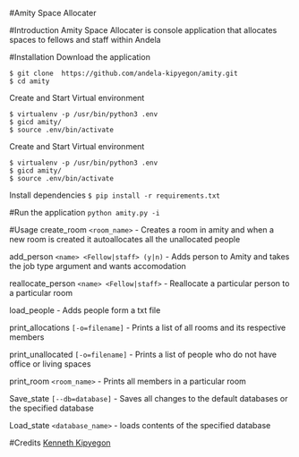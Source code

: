 #Amity Space Allocater

#Introduction
Amity Space Allocater is console application that allocates spaces to fellows and staff within Andela

#Installation
Download the application
```
$ git clone  https://github.com/andela-kipyegon/amity.git
$ cd amity
```


Create and Start Virtual environment
```
$ virtualenv -p /usr/bin/python3 .env
$ gicd amity/
$ source .env/bin/activate
```

Create and Start Virtual environment
```
$ virtualenv -p /usr/bin/python3 .env
$ gicd amity/
$ source .env/bin/activate
```

Install dependencies 
```$ pip install -r requirements.txt```

#Run the application
`python amity.py -i`

#Usage
create_room `<room_name>` - Creates a room in amity and when a new room is created it autoallocates all the unallocated people

add_person `<name> <Fellow|staff> (y|n)` - Adds person to Amity and takes the job type argument and wants accomodation

reallocate_person `<name> <Fellow|staff>` - Reallocate a particular person to a particular room

load_people - Adds people form a txt file

print_allocations `[-o=filename]` - Prints a list of all rooms and its respective members

print_unallocated `[-o=filename]`  - Prints a list of people who do not have office or living spaces 

print_room `<room_name>` - Prints all members in a particular room

Save_state `[--db=database]` - Saves all changes to the default databases or the specified database 

Load_state `<database_name>` - loads contents of the specified database

#Credits
[Kenneth Kipyegon](https://github.com/andela-kipyegon/)